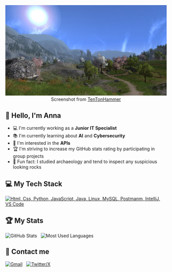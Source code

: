 <div align="center">

![Hello World, I'm Anna!](banner.jpg)
Screenshot from <a href="https://www.tentonhammer.com/articles/gondor-and-more-in-dev-play-session-with-lotro-s-update-14">TenTonHammer</a>
  
<!--
[![Website](https://skillicons.dev/icons?i=html)](/) &nbsp;-->
</div>

## 👋 Hello, I'm Anna

- 💻 I'm currently working as a __Junior IT Specialist__
- 📚 I'm currently learning about __AI__ and __Cybersecurity__
- 📝 I'm interested in the __APIs__ 
- 🏆 I'm striving to increase my GitHub stats rating by participating in group projects
- 🏺 Fun fact: I studied archaeology and tend to inspect any suspicious looking rocks

## 💻 My Tech Stack

[![Html, Css, Python, JavaScript, Java, Linux, MySQL, Postmanm, IntelliJ, VS Code](https://skillicons.dev/icons?i=html,css,py,js,java,linux,mysql,postman,idea,vscode)](https://skillicons.dev)

## 🏆 My Stats

<p>
    <img height=175 alt="GitHub Stats" src="https://github-readme-stats.vercel.app/api?username=neternefer&show_icons=true&count_private=true&theme=dark" />&nbsp;&nbsp;
    <img height=175 alt="Most Used Languages" src="https://github-readme-stats.vercel.app/api/top-langs/?username=neternefer&layout=compact&theme=dark" />&nbsp;&nbsp;
</p>

## 📡 Contact me
[![Gmail](https://skillicons.dev/icons?i=gmail)](mailto:nodzynska@gmail.com?subject=Hello%20Anna,%20From%20Github) &nbsp;
[![Twitter/X](https://skillicons.dev/icons?i=twitter)](https://twitter.com/neternefer) &nbsp;

